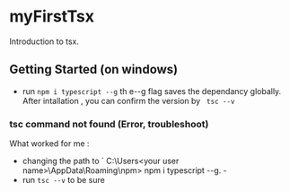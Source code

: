 # myFirstTsx

Introduction to tsx.

## Getting Started (on windows)

- run `npm i typescript --g` th e--g flag saves the dependancy globally. After intallation , you can confirm the version by ` tsc --v`

### tsc command not found (Error, troubleshoot)

What worked for me :

- changing the path to ` C:\Users\<your user name>\AppData\Roaming\npm> npm i typescript --g. -
- run `tsc --v` to be sure
